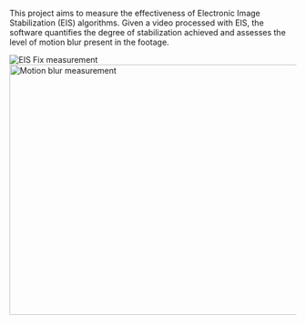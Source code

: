 This project aims to measure the effectiveness of Electronic Image Stabilization (EIS) algorithms. Given a video processed with EIS, the software quantifies the degree of stabilization achieved and assesses the level of motion blur present in the footage.

![EIS Fix measurement](https://github.com/user-attachments/assets/53a0cdfc-11b1-410d-9b96-11682b9294ef)
<img width="1322" height="440" alt="Motion blur measurement" src="https://github.com/user-attachments/assets/6b295a12-c424-47d8-9810-3be32ff80377" />
